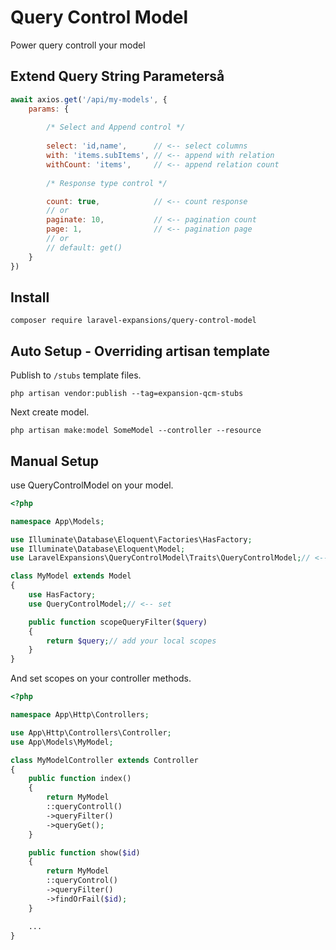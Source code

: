 # Query Control Model
Power query controll your model

## Extend Query String Parameterså
```javascript
await axios.get('/api/my-models', {
    params: {
        
        /* Select and Append control */
        
        select: 'id,name',      // <-- select columns
        with: 'items.subItems', // <-- append with relation
        withCount: 'items',     // <-- append relation count
        
        /* Response type control */

        count: true,            // <-- count response
        // or
        paginate: 10,           // <-- pagination count
        page: 1,                // <-- pagination page
        // or
        // default: get()
    }
})
```


## Install

```
composer require laravel-expansions/query-control-model
```


## Auto Setup - Overriding artisan template

Publish to ```/stubs```  template files.
```
php artisan vendor:publish --tag=expansion-qcm-stubs
```

Next create model.
```
php artisan make:model SomeModel --controller --resource
```


## Manual Setup

use QueryControlModel on your model.
```php
<?php

namespace App\Models;

use Illuminate\Database\Eloquent\Factories\HasFactory;
use Illuminate\Database\Eloquent\Model;
use LaravelExpansions\QueryControlModel\Traits\QueryControlModel;// <-- add

class MyModel extends Model
{
    use HasFactory;
    use QueryControlModel;// <-- set

    public function scopeQueryFilter($query)
    {
        return $query;// add your local scopes
    }
}
```

And set scopes on your controller methods.
```php
<?php

namespace App\Http\Controllers;

use App\Http\Controllers\Controller;
use App\Models\MyModel;

class MyModelController extends Controller
{
    public function index()
    {
        return MyModel
        ::queryControll()
        ->queryFilter()
        ->queryGet();
    }

    public function show($id)
    {
        return MyModel
        ::queryControl()
        ->queryFilter()
        ->findOrFail($id);
    }

    ...
}
```
